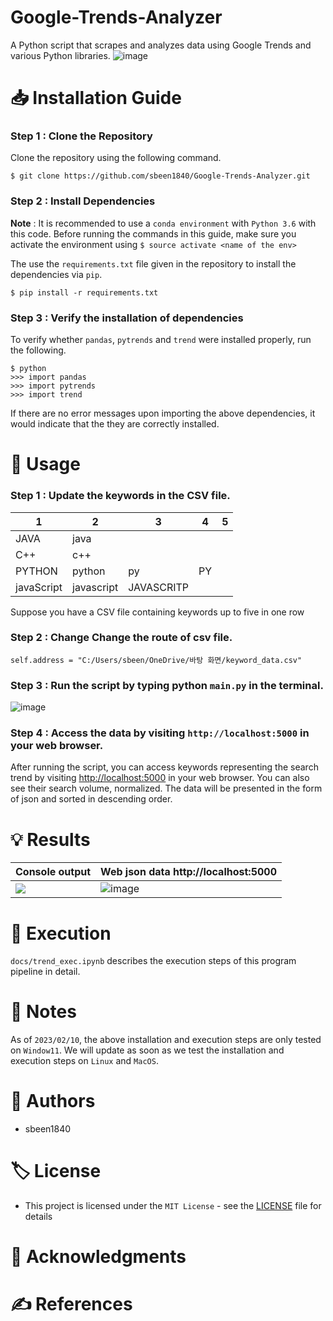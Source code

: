 # **Google-Trends-Analyzer**

A Python script that scrapes and analyzes data using Google Trends and various Python libraries.
![image](https://user-images.githubusercontent.com/108644811/218132616-bb7c7182-d5a9-4d68-b0f9-b5843c737ad3.png)

# 📥 Installation Guide

### Step 1 : Clone the Repository

Clone the repository using the following command.

```
$ git clone https://github.com/sbeen1840/Google-Trends-Analyzer.git
```

### Step 2 : Install Dependencies

**Note** : It is recommended to use a `conda environment` with `Python 3.6` with this code. Before running the commands in this guide, make sure you activate the environment using `$ source activate <name of the env>`

The use the `requirements.txt` file given in the repository to install the dependencies via `pip`.

```
$ pip install -r requirements.txt
```

### Step 3 : Verify the installation of dependencies

To verify whether `pandas`, `pytrends` and `trend` were installed properly, run the following.

```
$ python
>>> import pandas
>>> import pytrends
>>> import trend
```

If there are no error messages upon importing the above dependencies, it would indicate that the they are correctly installed.

# 🔎 Usage

### Step 1 : Update the keywords in the CSV file.

|1|2|3|4|5|
|---|---|---|---|---|
|JAVA| java|
|C++| c++|
|PYTHON| python| py| PY|
|javaScript| javascript| JAVASCRITP|

Suppose you have a CSV file containing keywords up to five in one row

### Step 2 : Change Change the route of csv file.

```
self.address = "C:/Users/sbeen/OneDrive/바탕 화면/keyword_data.csv"
```
### Step 3 : Run the script by typing python `main.py` in the terminal.
![image](https://user-images.githubusercontent.com/108644811/218135256-a527b011-0b86-4f49-98ee-83b8b41698b1.png)

### Step 4 : Access the data by visiting `http://localhost:5000` in your web browser.

After running the script, you can access keywords representing the search trend by visiting [http://localhost:5000](http://localhost:5000/) in your web browser. You can also see their search volume, normalized. The data will be presented in the form of  json and sorted in descending order.

# 💡 Results
|Console output|Web json data http://localhost:5000 |
|--|--|
|![](https://velog.velcdn.com/images/sbeen1840/post/ebce6bfb-d833-4f32-bfd8-4010b64fe9d4/image.png)|![image](https://user-images.githubusercontent.com/108644811/218129926-1a4f0d54-57c6-4b75-bcc6-b33929be18c7.png)|


# 📑 Execution

`docs/trend_exec.ipynb` describes the execution steps of this program pipeline in detail.

# 📌 Notes

As of `2023/02/10`, the above installation and execution steps are only tested on `Window11`. We will update as soon as we test the installation and execution steps on `Linux` and `MacOS`.

# 👤 Authors

- sbeen1840

# 🏷 License

- This project is licensed under the `MIT License` - see the [LICENSE](notion://www.notion.so/LICENSE) file for details

# 🙏 Acknowledgments

# ✍ References
